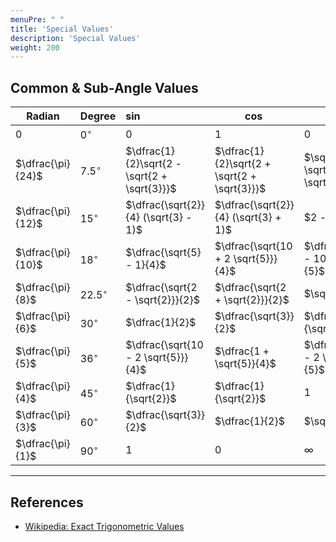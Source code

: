 ```yaml
---
menuPre: " "
title: 'Special Values'
description: 'Special Values'
weight: 200
---
```


## Common & Sub-Angle Values

| $\text{Radian}$    | $\text{Degree}$ | $\sin$                                       | $\cos$                                       | $\tan$                               | $\cot$                               | $\sec$                               | $\csc$                               |
| ------------------ | --------------- | :------------------------------------------- | -------------------------------------------- | ------------------------------------ | ------------------------------------ | ------------------------------------ | :----------------------------------- |
| $0$                | $0^{\circ}$     | $0$                                          | $1$                                          | $0$                                  | $\infty$                             | $1$                                  | $\infty$                             |
| $\dfrac{\pi}{24}$  | $7.5^\circ$     | $\dfrac{1}{2}\sqrt{2 - \sqrt{2 + \sqrt{3}}}$ | $\dfrac{1}{2}\sqrt{2 + \sqrt{2 + \sqrt{3}}}$ | $\sqrt{6} - \sqrt{3} + \sqrt{2} - 2$ | $\sqrt{6} + \sqrt{3} + \sqrt{2} + 2$ | $-$                                  | $-$                                  |
| $\dfrac{\pi}{12}$  | $15^\circ$      | $\dfrac{\sqrt{2}}{4} (\sqrt{3} - 1)$         | $\dfrac{\sqrt{2}}{4} (\sqrt{3} + 1)$         | $2 - \sqrt{3}$                       | $2 + \sqrt{3}$                       | $\sqrt{2}(\sqrt{3} - 1)$             | $\sqrt{2}(\sqrt{3} + 1)$             |
| $\dfrac{\pi}{10}$  | $18^\circ$      | $\dfrac{\sqrt{5} - 1}{4}$                    | $\dfrac{\sqrt{10 + 2 \sqrt{5}}}{4}$          | $\dfrac{\sqrt{25 - 10 \sqrt{5}}}{5}$ | $\dfrac{\sqrt{5 + 2 \sqrt{5}}}{5}$   | $\dfrac{\sqrt{50 - 10 \sqrt{5}}}{5}$ | $1 + \sqrt{5}$                       |
| $\dfrac{\pi}{8}$   | $22.5^\circ$    | $\dfrac{\sqrt{2 - \sqrt{2}}}{2}$             | $\dfrac{\sqrt{2 + \sqrt{2}}}{2}$             | $\sqrt{2} - 1$                       | $\sqrt{2} + 1$                       | $\sqrt{4 - 2 \sqrt{2}}$              | $\sqrt{4 + 2 \sqrt{2}}$              |
| $\dfrac{\pi}{6}$   | $30^\circ$      | $\dfrac{1}{2}$                               | $\dfrac{\sqrt{3}}{2}$                        | $\dfrac{1}{\sqrt{3}}$                | $\sqrt{3}$                           | $\dfrac{2}{\sqrt{3}}$                | $2$                                  |
| $\dfrac{\pi}{5}$   | $36^\circ$      | $\dfrac{\sqrt{10 - 2 \sqrt{5}}}{4}$          | $\dfrac{1 + \sqrt{5}}{4}$                    | $\dfrac{\sqrt{5 - 2 \sqrt{5}}}{5}$   | $\dfrac{\sqrt{25 + 10 \sqrt{5}}}{5}$ | $\dfrac{\sqrt{5} - 1}{2}$            | $\dfrac{\sqrt{50 + 10 \sqrt{5}}}{5}$ |
| $\dfrac{\pi}{4}$   | $45^\circ$      | $\dfrac{1}{\sqrt{2}}$                        | $\dfrac{1}{\sqrt{2}}$                        | $1$                                  | $1$                                  | $\sqrt{2}$                           | $\sqrt{2}$                           |
| $\dfrac{\pi}{3}$   | $60^\circ$      | $\dfrac{\sqrt{3}}{2}$                        | $\dfrac{1}{2}$                               | $\sqrt{3}$                           | $\dfrac{1}{\sqrt{3}}$                | $2$                                  | $\dfrac{2}{\sqrt{3}}$                |
| $\dfrac{\pi}{1}$   | $90^\circ$      | $1$                                          | $0$                                          | $\infty$                             | $0$                                  | $\infty$                             | $1$                                  |

---

## References

- [Wikipedia: Exact Trigonometric Values](https://en.wikipedia.org/wiki/Exact_trigonometric_values)
